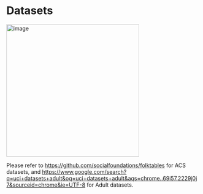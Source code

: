 # Datasets

<img width="346" alt="image" src="https://user-images.githubusercontent.com/55762171/221581111-1c1e4e8b-5685-40bb-a1af-8932c4598653.png">

Please refer to https://github.com/socialfoundations/folktables for ACS datasets, and https://www.google.com/search?q=uci+datasets+adult&oq=uci+datasets+adult&aqs=chrome..69i57.2229j0j7&sourceid=chrome&ie=UTF-8 for Adult datasets.
